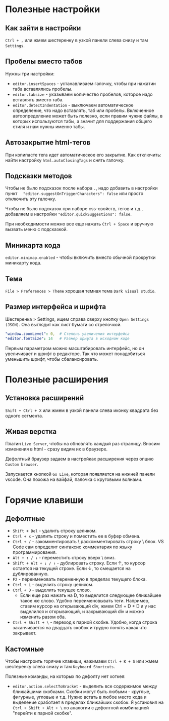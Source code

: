 # Полезные настройки

## Как зайти в настройки

`Ctrl + ,` или жмем шестеренку в узкой панели слева снизу и там `Settings`.

## Пробелы вместо табов

Нужны три настройки:

* `editor.insertSpaces` - устанавливаем галочку, чтобы при нажатии таба вставлялись пробелы.
* `editor.tabsize` - указываем количество пробелов, которое надо вставлять вместо таба.
* `editor.detectIndentation` - выключаем автоматическое определение, что надо вставлять, таб или пробелы. Включенное автоопределение может быть полезно, если правим чужие файлы, в которых используются табы, а значит для поддержания общего стиля и нам нужны именно табы.

## Автозакрытие html-тегов

При копипасте тега идет автоматическое его закрытие. Как отключить: найти настройку `html.autoClosingTags` и снять галочку.

## Подсказки методов

Чтобы не было подсказок после набора `.`, надо добавить в настройки пункт `  "editor.suggestOnTriggerCharacters": false` или просто отключить эту галочку.

Чтобы не было подсказок при наборе css-свойств, тегов и т.д., добавляем в настройки `"editor.quickSuggestions": false`.

При необходимости можно все еще нажать `Ctrl + Space` и вручную вызвать меню с подсказкой.

## Миникарта кода

`editor.minimap.enabled` - чтобы включить вместо обычной прокрутки миникарту кода.

## Тема

`File > Preferences > Theme` хорошая темная тема `Dark visual studio`.

## Размер интерфейса и шрифта

Шестеренка > Settings, ищем справа сверху кнопку `Open Settings (JSON)`. Она выглядит как лист бумаги со стрелочкой.

```yaml
"window.zoomLevel": 0,  # Степень увеличения интерфейса
"editor.fontSize": 14   # Размер шрифта в исходном коде
```

Первым параметром можно масштабировать интерфейс, но он увеличивает и шрифт в редакторе. Так что может понадобиться уменьшить шрифт, чтобы сбалансировать.

# Полезные расширения

## Установка расширений

`Shift + Ctrl + X` или жмем в узкой панели слева иконку квадрата без одного сегмента.

## Живая верстка

Плагин `Live Server`, чтобы на обновлять каждый раз страницу. Вносим изменения в html - сразу видим их в браузере.

Дефолтный браузер задаем в настройках расширения через опцию `Custom browser`. 

Запускается кнопкой `Go Live`, которая появляется на нижней панели vscode. Она похожа на вайфай, палочка с круговыми волнами.

# Горячие клавиши

## Дефолтные

* `Shift + Del` - удалить строку целиком.
* `Ctrl + x` - удалить строку и поместить ее в буфер обмена.
* `Ctrl + /` - закомментировать \ раскомментировать строку \ блок. VS Code сам определит синтаксис комментария по языку программирования.
* `Alt + ↑ / ↓` - переместить строку вверх \ вниз.
* `Shift + Alt + ↓ / ↑` - дублировать строку. Если ↑, то курсор остается на текущей строке. Если ↓, то смещается на дублированную.
* `F2` - переименовать переменную в пределах текущего блока.
* `Ctrl + L` - выделить строку целиком.
* `Ctrl + D` - выделить текущее слово.
  * Если еще раз нажать на D, то выделится следующее ближайшее такое же слово. Удобно переименовывать теги. Например, ставим курсор на открывающий div, жмем Ctrl + D + D и у нас выделился и открывающий, и закрывающий div и можно изменить разом оба.
* `Ctrl + Shift + \` - переход к парной скобке. Удобно, когда строка заканчивается на двадцать скобок и трудно понять какая что закрывает.

## Кастомные

Чтобы настроить горячие клавиши, нажимаем `Ctrl + K + S` или жмем шестеренку слева снизу и там `Keyboard Shortcuts`.

Полезные команды, на которых по дефолту нет хоткея:

* `editor.action.selectToBracket` - выделить все содержимое между ближайшими скобками. Скобки могут быть любыми - круглые, фигурные, угловые и т.д. Нужно встать в любое место кода и выделение сработает в пределах ближайших скобок. Я установил на `Ctrl + Shift + Alt + \` по аналогии с дефолтной комбинацией "перейти к парной скобке".